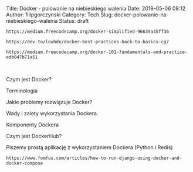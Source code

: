 Title: Docker - polowanie na niebieskiego walenia
Date: 2019-05-06 08:12
Author: filipgorczynski
Category: Tech
Slug: docker-polowanie-na-niebieskiego-walenia
Status: draft

`https://medium.freecodecamp.org/docker-simplified-96639a35ff36`

`https://dev.to/louhde/docker-best-practices-back-to-basics-cg7`

`https://medium.freecodecamp.org/docker-101-fundamentals-and-practice-edb047b71a51`

 

Czym jest Docker?

Terminologia

Jakie problemy rozwiązuje Docker?

Wady i zalety wykorzystania Dockera.

Komponenty Dockera

Czym jest DockerHub?

Piszemy prostą aplikację z wykorzystaniem Dockera (Python i Redis)

`https://www.fomfus.com/articles/how-to-run-django-using-docker-and-docker-compose`
